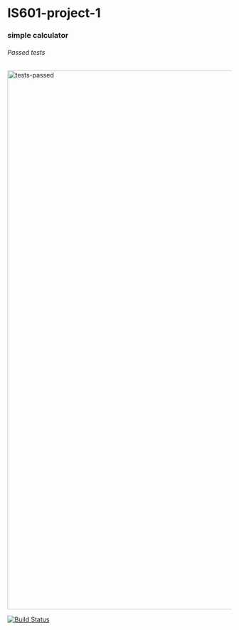 # IS601-project-1
### simple calculator

###### Passed tests
<img width="1213" alt="tests-passed" src="https://user-images.githubusercontent.com/46908343/75644749-4b8db900-5c11-11ea-868d-b6f7c16d086b.png">

[![Build Status](https://travis-ci.org/sherif-ffs/IS601-project-1.svg?branch=master)](https://travis-ci.org/sherif-ffs/IS601-project-1)
